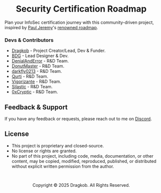 <h1 align="center">
Security Certification Roadmap
</h1>

Plan your InfoSec certification journey with this community-driven project, inspired by [Paul Jeremy](https://pauljerimy.com/)'s [renowned roadmap](https://github.com/PaulJerimy/SecCertRoadmapHTML).

### Devs & Contributors

- [Dragkob](https://dragkob.com) - Project Creator/Lead, Dev & Funder.
- [BDG](https://bitsdigitalagency.com/) - Lead Designer & Dev.
- [DenialAndError](https://tryhackme.com/p/DenialAndError) - R&D Team.
- [DonutMaster](https://github.com/DonutMaster) - R&D Team.
- [darkfly0213](https://github.com/darkfly02131) - R&D Team.
- [Qurti](https://github.com/QurtiDev) - R&D Team.
- [Vigorizante](https://tryhackme.com/p/Vigorizante) - R&D Team.
- [Silastic](https://tryhackme.com/p/quadratary) - R&D Team.
- [0xCryptic](https://www.linkedin.com/in/joaquin-ocampo26/) - R&D Team.



## Feedback & Support

If you have any feedback or requests, please reach out to me on [Discord](https://discord.com/invite/vsUnG6EGku).


## License
- This project is proprietary and closed-source.
- No license or rights are granted.
- No part of this project, including code, media, documentation, or other content, may be copied, modified, reproduced, published, or distributed without explicit written permission from the author.
<br />
<p align="center">Copyright © 2025 Dragkob. All Rights Reserved.</p>
